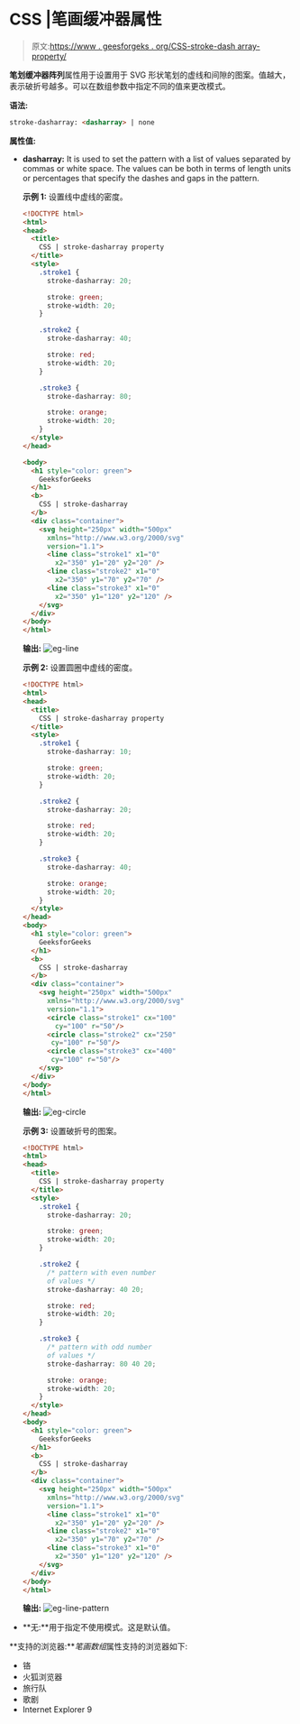 # CSS |笔画缓冲器属性

> 原文:[https://www . geesforgeks . org/CSS-stroke-dash array-property/](https://www.geeksforgeeks.org/css-stroke-dasharray-property/)

**笔划缓冲器阵列**属性用于设置用于 SVG 形状笔划的虚线和间隙的图案。值越大，表示破折号越多。可以在数组参数中指定不同的值来更改模式。

**语法:**

```html
stroke-dasharray: <dasharray> | none
```

**属性值:**

*   **dasharray:** It is used to set the pattern with a list of values separated by commas or white space. The values can be both in terms of length units or percentages that specify the dashes and gaps in the pattern.

    **示例 1:** 设置线中虚线的密度。

    ```html
    <!DOCTYPE html>
    <html>
    <head>
      <title>
        CSS | stroke-dasharray property
      </title>
      <style>
        .stroke1 {
          stroke-dasharray: 20;

          stroke: green;
          stroke-width: 20;
        }

        .stroke2 {
          stroke-dasharray: 40;

          stroke: red;
          stroke-width: 20;
        }

        .stroke3 {
          stroke-dasharray: 80;

          stroke: orange;
          stroke-width: 20;
        }
      </style>
    </head>

    <body>
      <h1 style="color: green">
        GeeksforGeeks
      </h1>
      <b>
        CSS | stroke-dasharray
      </b>
      <div class="container">
        <svg height="250px" width="500px"
          xmlns="http://www.w3.org/2000/svg"
          version="1.1">
          <line class="stroke1" x1="0"
            x2="350" y1="20" y2="20" />
          <line class="stroke2" x1="0"
            x2="350" y1="70" y2="70" />
          <line class="stroke3" x1="0"
            x2="350" y1="120" y2="120" />
        </svg>
      </div>
    </body>
    </html> 
    ```

    **输出:**
    ![eg-line](img/0fd0d3ad186bef6ba25895cf044a9625.png)

    **示例 2:** 设置圆圈中虚线的密度。

    ```html
    <!DOCTYPE html>
    <html>
    <head>
      <title>
        CSS | stroke-dasharray property
      </title>
      <style>
        .stroke1 {
          stroke-dasharray: 10;

          stroke: green;
          stroke-width: 20;
        }

        .stroke2 {
          stroke-dasharray: 20;

          stroke: red;
          stroke-width: 20;
        }

        .stroke3 {
          stroke-dasharray: 40;

          stroke: orange;
          stroke-width: 20;
        }
      </style>
    </head>
    <body>
      <h1 style="color: green">
        GeeksforGeeks
      </h1>
      <b>
        CSS | stroke-dasharray
      </b>
      <div class="container">
        <svg height="250px" width="500px"
          xmlns="http://www.w3.org/2000/svg"
          version="1.1">
          <circle class="stroke1" cx="100"
            cy="100" r="50"/>
          <circle class="stroke2" cx="250"
           cy="100" r="50"/>
          <circle class="stroke3" cx="400"
           cy="100" r="50"/>
        </svg>
      </div>
    </body>
    </html>
    ```

    **输出:**
    ![eg-circle](img/8b6a02d560be01ef521b98d60f58b445.png)

    **示例 3:** 设置破折号的图案。

    ```html
    <!DOCTYPE html>
    <html>
    <head>
      <title>
        CSS | stroke-dasharray property
      </title>
      <style>
        .stroke1 {
          stroke-dasharray: 20;

          stroke: green;
          stroke-width: 20;
        }

        .stroke2 {
          /* pattern with even number
          of values */ 
          stroke-dasharray: 40 20;

          stroke: red;    
          stroke-width: 20;
        }

        .stroke3 {
          /* pattern with odd number
          of values */ 
          stroke-dasharray: 80 40 20;

          stroke: orange;
          stroke-width: 20;
        }
      </style>
    </head>
    <body>
      <h1 style="color: green">
        GeeksforGeeks
      </h1>
      <b>
        CSS | stroke-dasharray
      </b>
      <div class="container">
        <svg height="250px" width="500px"
          xmlns="http://www.w3.org/2000/svg"
          version="1.1">
          <line class="stroke1" x1="0"
            x2="350" y1="20" y2="20" />
          <line class="stroke2" x1="0"
            x2="350" y1="70" y2="70" />
          <line class="stroke3" x1="0"
            x2="350" y1="120" y2="120" />
        </svg>
      </div>
    </body>
    </html>
    ```

    **输出:**
    ![eg-line-pattern](img/77db3712cbf252da9ff7b566ff6b8b60.png)

*   **无:**用于指定不使用模式。这是默认值。

**支持的浏览器:***笔画数组*属性支持的浏览器如下:

*   铬
*   火狐浏览器
*   旅行队
*   歌剧
*   Internet Explorer 9